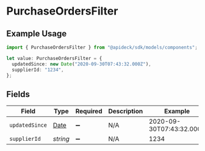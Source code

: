 # PurchaseOrdersFilter

## Example Usage

```typescript
import { PurchaseOrdersFilter } from "@apideck/sdk/models/components";

let value: PurchaseOrdersFilter = {
  updatedSince: new Date("2020-09-30T07:43:32.000Z"),
  supplierId: "1234",
};
```

## Fields

| Field                                                                                         | Type                                                                                          | Required                                                                                      | Description                                                                                   | Example                                                                                       |
| --------------------------------------------------------------------------------------------- | --------------------------------------------------------------------------------------------- | --------------------------------------------------------------------------------------------- | --------------------------------------------------------------------------------------------- | --------------------------------------------------------------------------------------------- |
| `updatedSince`                                                                                | [Date](https://developer.mozilla.org/en-US/docs/Web/JavaScript/Reference/Global_Objects/Date) | :heavy_minus_sign:                                                                            | N/A                                                                                           | 2020-09-30T07:43:32.000Z                                                                      |
| `supplierId`                                                                                  | *string*                                                                                      | :heavy_minus_sign:                                                                            | N/A                                                                                           | 1234                                                                                          |